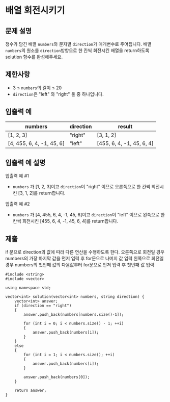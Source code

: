 # 배열 회전시키기

## 문제 설명

정수가 담긴 배열 `numbers`와 문자열 `direction`가 매개변수로 주어집니다. 배열 `numbers`의 원소를 `direction`방향으로 한 칸씩 회전시킨 배열을 return하도록 solution 함수를 완성해주세요.

## 제한사항

+ 3 ≤ `numbers`의 길이 ≤ 20
+ `direction`은 "left" 와 "right" 둘 중 하나입니다.

## 입출력 예

numbers|direction|result
---|---|---
[1, 2, 3]|"right"|[3, 1, 2]
[4, 455, 6, 4, -1, 45, 6]|"left"|[455, 6, 4, -1, 45, 6, 4]

## 입출력 예 설명

입출력 예 #1

+ `numbers` 가 [1, 2, 3]이고 `direction`이 "right" 이므로 오른쪽으로 한 칸씩 회전시킨 [3, 1, 2]를 return합니다.

입출력 예 #2

+ `numbers` 가 [4, 455, 6, 4, -1, 45, 6]이고 `direction`이 "left" 이므로 왼쪽으로 한 칸씩 회전시킨 [455, 6, 4, -1, 45, 6, 4]를 return합니다.

## 제출

if 문으로 direction의 값에 따라 다른 연산을 수행하도록 한다.
오른쪽으로 회전일 경우 numbers의 가장 마지막 값을 먼저 입력 후 for문으로 나머지 값 입력
왼쪽으로 회전일 경우 numbers의 첫번째 값의 다음값부터 for문으로 먼저 입력 후 첫번째 값 입력
```
#include <string>
#include <vector>

using namespace std;

vector<int> solution(vector<int> numbers, string direction) {
    vector<int> answer;
    if (direction == "right")
    {
        answer.push_back(numbers[numbers.size()-1]);
        
        for (int i = 0; i < numbers.size() - 1; ++i)
        {
            answer.push_back(numbers[i]);
        }
    }
    else
    {   
        for (int i = 1; i < numbers.size(); ++i)
        {
            answer.push_back(numbers[i]);
        }
        
        answer.push_back(numbers[0]);
    }
    
    return answer;
}
```